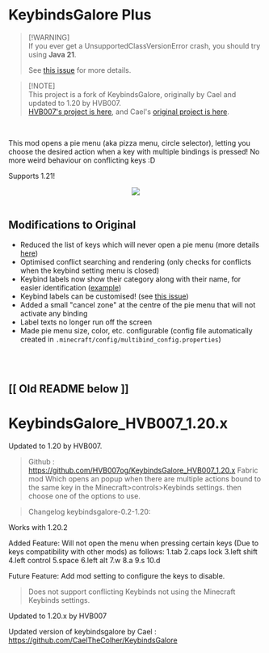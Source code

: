# KeybindsGalore Plus

> [!WARNING]<br>
> If you ever get a UnsupportedClassVersionError crash, you should try using **Java 21**.
>
> See [this issue](https://github.com/AV306/KeybindsGalore-Plus/issues/6) for more details.

> [!NOTE]<br>
> This project is a fork of KeybindsGalore, originally by Cael and updated to 1.20 by HVB007.
> <br>[HVB007's project is here](https://github.com/HVB007og/KeybindsGalore_HVB007_1.20.x), and Cael's [original project is here](https://github.com/CaelTheColher/KeybindsGalore).

<br>

This mod opens a pie menu (aka pizza menu, circle selector), letting you choose the desired action when a key with multiple bindings is pressed! No more weird behaviour on conflicting keys :D

Supports 1.21!

<div style="display: flex; justify-content: center; align-items: center;">
  <img src="https://github.com/AV306/MultiBind/blob/6d65ebe0942862e86e7fc73cd2a60b860edccd15/images/pie_menu_1.gif?raw=true" />
</div>

<br>

## Modifications to Original

- Reduced the list of keys which will never open a pie menu (more details [here](https://github.com/AV306/MultiBind/blob/master/docs.md))
- Optimised conflict searching and rendering (only checks for conflicts when the keybind setting menu is closed)
- Keybind labels now show their category along with their name, for easier identification ([example](https://github.com/AV306/MultiBind/blob/master/docs.md))
- Keybind labels can be customised! (see [this issue](https://github.com/AV306/KeybindsGalore-Plus/issues/3))
- Added a small "cancel zone" at the centre of the pie menu that will not activate any binding
- Label texts no longer run off the screen
- Made pie menu size, color, etc. configurable (config file automatically created in `.minecraft/config/multibind_config.properties`)
  

<br>
<br>

## [[ Old README below ]]

# KeybindsGalore_HVB007_1.20.x
Updated to 1.20 by HVB007.

>Github : https://github.com/HVB007og/KeybindsGalore_HVB007_1.20.x 
>Fabric mod Which opens an popup when there are multiple actions bound to the same key in the Minecraft>controls>Keybinds settings. then choose one of the options to use.

>Changelog keybindsgalore-0.2-1.20:

Works with 1.20.2

Added Feature: Will not open the menu when pressing certain keys (Due to keys compatibility with other mods) as follows: 
1.tab 
2.caps lock 
3.left shift 
4.left control 
5.space 
6.left alt 
7.w 
8.a 
9.s 
10.d

Future Feature: Add mod setting to configure the keys to disable.

>Does not support conflicting Keybinds not using the Minecraft Keybinds settings.

Updated to 1.20.x by HVB007

Updated version of keybindsgalore by Cael : https://github.com/CaelTheColher/KeybindsGalore
